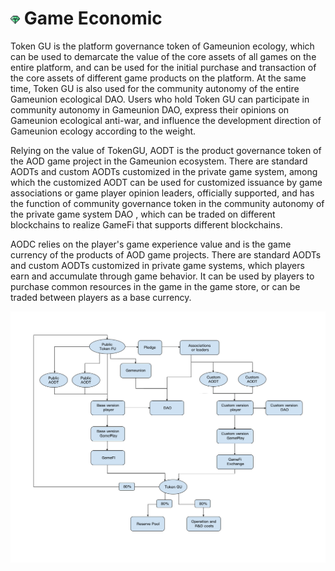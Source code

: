 # <img src="./IMG/Economic.png" width="3%" class="img_l1"> Game Economic
Token GU is the platform governance token of Gameunion ecology, which can be used to demarcate the value of the core assets of all games on the entire platform, and can be used for the initial purchase and transaction of the core assets of different game products on the platform. At the same time, Token GU is also used for the community autonomy of the entire Gameunion ecological DAO. Users who hold Token GU can participate in community autonomy in Gameunion DAO, express their opinions on Gameunion ecological anti-war, and influence the development direction of Gameunion ecology according to the weight.

Relying on the value of TokenGU, AODT is the product governance token of the AOD game project in the Gameunion ecosystem. There are standard AODTs and custom AODTs customized in the private game system, among which the customized AODT can be used for customized issuance by game associations or game player opinion leaders, officially supported, and has the function of community governance token in the community autonomy of the private game system DAO , which can be traded on different blockchains to realize GameFi that supports different blockchains.

AODC relies on the player's game experience value and is the game currency of the products of AOD game projects. There are standard AODTs and custom AODTs customized in private game systems, which players earn and accumulate through game behavior. It can be used by players to purchase common resources in the game in the game store, or can be traded between players as a base currency.

![image](IMG/061.jpg)